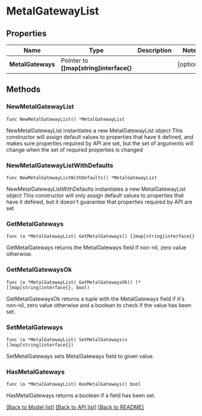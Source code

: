# MetalGatewayList

## Properties

Name | Type | Description | Notes
------------ | ------------- | ------------- | -------------
**MetalGateways** | Pointer to **[]map[string]interface{}** |  | [optional] 

## Methods

### NewMetalGatewayList

`func NewMetalGatewayList() *MetalGatewayList`

NewMetalGatewayList instantiates a new MetalGatewayList object
This constructor will assign default values to properties that have it defined,
and makes sure properties required by API are set, but the set of arguments
will change when the set of required properties is changed

### NewMetalGatewayListWithDefaults

`func NewMetalGatewayListWithDefaults() *MetalGatewayList`

NewMetalGatewayListWithDefaults instantiates a new MetalGatewayList object
This constructor will only assign default values to properties that have it defined,
but it doesn't guarantee that properties required by API are set

### GetMetalGateways

`func (o *MetalGatewayList) GetMetalGateways() []map[string]interface{}`

GetMetalGateways returns the MetalGateways field if non-nil, zero value otherwise.

### GetMetalGatewaysOk

`func (o *MetalGatewayList) GetMetalGatewaysOk() (*[]map[string]interface{}, bool)`

GetMetalGatewaysOk returns a tuple with the MetalGateways field if it's non-nil, zero value otherwise
and a boolean to check if the value has been set.

### SetMetalGateways

`func (o *MetalGatewayList) SetMetalGateways(v []map[string]interface{})`

SetMetalGateways sets MetalGateways field to given value.

### HasMetalGateways

`func (o *MetalGatewayList) HasMetalGateways() bool`

HasMetalGateways returns a boolean if a field has been set.


[[Back to Model list]](../README.md#documentation-for-models) [[Back to API list]](../README.md#documentation-for-api-endpoints) [[Back to README]](../README.md)


